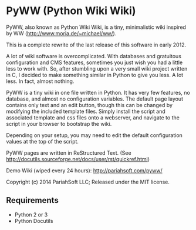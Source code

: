 PyWW (Python Wiki Wiki)
=======================

PyWW, also known as Python Wiki Wiki, is a tiny, minimalistic wiki inspired by WW (http://www.moria.de/~michael/ww/).

This is a complete rewrite of the last release of this software in early 2012.

A lot of wiki software is overcomplicated. With databases and gratuitous configuration and CMS features, sometimes you
just wish you had a little less to work with. So, after stumbling upon a very small wiki project written in C, I
decided to make something similar in Python to give you less. A lot less. In fact, almost nothing.

PyWW is a tiny wiki in one file written in Python. It has very few features, no database, and almost no configuration
variables. The default page layout contains only text and an edit button, though this can be changed by modifying the
included template files. Simply install the script and associated template and css files onto a webserver, and navigate to the script in your browser to bootstrap the wiki.

Depending on your setup, you may need to edit the default configuration values at the top of the script.

PyWW pages are written in ReStructured Text. (See http://docutils.sourceforge.net/docs/user/rst/quickref.html)

Demo Wiki (wiped every 24 hours): http://pariahsoft.com/pyww/

Copyright (c) 2014 PariahSoft LLC; Released under the MIT license.

Requirements
------------

* Python 2 or 3
* Python Docutils
